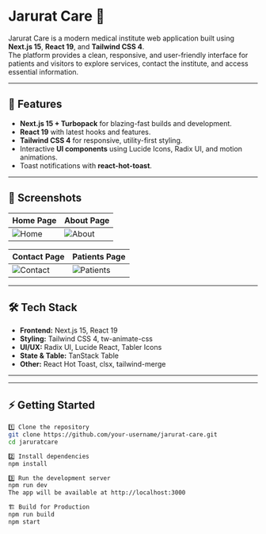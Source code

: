 # Jarurat Care 🏥

Jarurat Care is a modern medical institute web application built using **Next.js 15**, **React 19**, and **Tailwind CSS 4**.  
The platform provides a clean, responsive, and user-friendly interface for patients and visitors to explore services, contact the institute, and access essential information.

---

## 🚀 Features
- **Next.js 15 + Turbopack** for blazing-fast builds and development.
- **React 19** with latest hooks and features.
- **Tailwind CSS 4** for responsive, utility-first styling.
- Interactive **UI components** using Lucide Icons, Radix UI, and motion animations.
- Toast notifications with **react-hot-toast**.

---

## 📸 Screenshots

| Home Page | About Page |
|-----------|------------|
| ![Home](public/screenshots/home.png) | ![About](public/screenshots/about.png) |

| Contact Page | Patients Page |
|--------------|---------------|
| ![Contact](public/screenshots/contact.png) | ![Patients](public/screenshots/patients.png) |

---

## 🛠️ Tech Stack
- **Frontend:** Next.js 15, React 19
- **Styling:** Tailwind CSS 4, tw-animate-css
- **UI/UX:** Radix UI, Lucide React, Tabler Icons
- **State & Table:** TanStack Table
- **Other:** React Hot Toast, clsx, tailwind-merge

---


---

## ⚡ Getting Started
```bash
1️⃣ Clone the repository
git clone https://github.com/your-username/jarurat-care.git
cd jaruratcare

2️⃣ Install dependencies
npm install

3️⃣ Run the development server
npm run dev
The app will be available at http://localhost:3000

🏗️ Build for Production
npm run build
npm start
